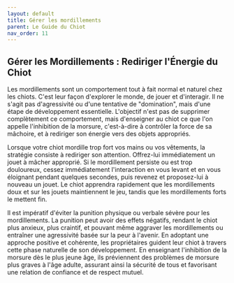 ```yaml
---
layout: default
title: Gérer les mordillements
parent: Le Guide du Chiot
nav_order: 11
---
```


## **Gérer les Mordillements : Rediriger l'Énergie du Chiot**

Les mordillements sont un comportement tout à fait normal et naturel chez les chiots. C'est leur façon d'explorer le monde, de jouer et d'interagir. Il ne s'agit pas d'agressivité ou d'une tentative de "domination", mais d'une étape de développement essentielle. L'objectif n'est pas de supprimer complètement ce comportement, mais d'enseigner au chiot ce que l'on appelle l'inhibition de la morsure, c'est-à-dire à contrôler la force de sa mâchoire, et à rediriger son énergie vers des objets appropriés.

Lorsque votre chiot mordille trop fort vos mains ou vos vêtements, la stratégie consiste à rediriger son attention. Offrez-lui immédiatement un jouet à mâcher approprié. Si le mordillement persiste ou est trop douloureux, cessez immédiatement l'interaction en vous levant et en vous éloignant pendant quelques secondes, puis revenez et proposez-lui à nouveau un jouet. Le chiot apprendra rapidement que les mordillements doux et sur les jouets maintiennent le jeu, tandis que les mordillements forts le mettent fin.

Il est impératif d'éviter la punition physique ou verbale sévère pour les mordillements. La punition peut avoir des effets négatifs, rendant le chiot plus anxieux, plus craintif, et pouvant même aggraver les mordillements ou entraîner une agressivité basée sur la peur à l'avenir. En adoptant une approche positive et cohérente, les propriétaires guident leur chiot à travers cette phase naturelle de son développement. En enseignant l'inhibition de la morsure dès le plus jeune âge, ils préviennent des problèmes de morsure plus graves à l'âge adulte, assurant ainsi la sécurité de tous et favorisant une relation de confiance et de respect mutuel. 